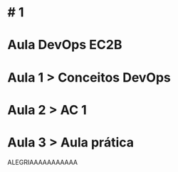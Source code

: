 <h1> # 1 </h1>
<h1> Aula DevOps EC2B </h1>
<h1> Aula 1 > Conceitos DevOps </h1>
<h1> Aula 2 > AC 1 </h1>
<h1> Aula 3 > Aula prática </h1>
ALEGRIAAAAAAAAAAA

